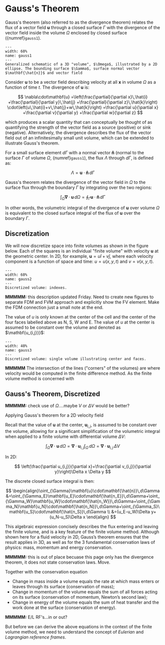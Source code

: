 # Gauss's Theorem

Gauss's theorem (also referred to as the divergence theorem) relates the flux of a vector field $\mathbf{u}$ through a closed surface $\Gamma$ with the divergence of the vector field inside the volume $\Omega$ enclosed by closed surface ({numref}`gauss1`). 

```{figure} ./figs/gauss1.png
---
width: 60%
name: gauss1
---
Generalized schematic of a 3D "volume", $\Omega$, illustrated by a 2D ellipse. The bounding surface $\Gamma$, surface normal vector $\mathbf{\hat{n}}$ and vector field 
```

Consider $\mathbf{u}$ to be a vector field describing velocity at all $\mathbf{x}$ in volume $\Omega$ as a function of time $t$. The divergence of $\mathbf{u}$ is: 

$$
\nabla\cdot\mathbf{u}
=\left(\frac{\partial}{\partial x}\,\hat{i}
+\frac{\partial}{\partial y}\,\hat{j}
+\frac{\partial}{\partial z}\,\hat{k}\right)
\cdot\left(u\,\hat{i}+v\,\hat{j}+w\,\hat{k}\right)
=\frac{\partial u}{\partial x}
+\frac{\partial v}{\partial y}
+\frac{\partial w}{\partial z}
$$

which produces a scalar quantity that can conceptually be thought of as quantifying the strength of the vector field as a source (positive) or sink (negative). Alternatively, the divergence describes the flux of the vector field out of an infinitesimally small unit volume, which can be extended to illustrate Gauss's theorem.

For a small surface element $d\Gamma$ with a normal vector $\mathbf{\hat{n}}$ (normal to the surface $\Gamma$ of volume $\Omega$, {numref}`gauss1`), the flux $\Lambda$ through $d\Gamma$, is defined as:

$$
\Lambda=\mathbf{u}\cdot\mathbf{\hat{n}}\,d\Gamma
$$

Gauss's theorem relates the divergence of the vector field in $\Omega$ to the surface flux through the boundary $\Gamma$ by integrating over the two regions:

$$
\int_{\Omega}\mathbf{\nabla}\cdot\mathbf{u}\,d\Omega
=\oint_{\Gamma}\mathbf{u}\cdot\mathbf{\hat{n}}\,d\Gamma
$$

In other words, the volumetric integral of the divergence of $\mathbf{u}$ over volume $\Omega$ is equivalent to the closed surface integral of the flux of $\mathbf{u}$ over the boundary $\Gamma$.

## Discretization

We will now discretize space into finite volumes as shown in the figure below. Each of the squares is an individual "finite volume" with velocity $\mathbf{u}$ at the geometric center. In 2D, for example, $\mathbf{u}=u\hat{i}+v\hat{j}$, where each velocity component is a function of space and time: $u=u(x,y,t)$ and $v=v(x,y,t)$.

```{figure} ./figs/gauss2.png
---
width: 60%
name: gauss2
---
Discretized volume: indexes.
```

**MMMMM:** this description updated Friday. Need to create new figures to separate FDM and FVM approach and explicitly show the FV element. Make the FDM connection just a small note at the end.

The value of $u$ is only known at the center of the cell and the center of the four faces labelled above as N, S, W and E. The value of $u$ at the center is assumed to be constant over the volume and denoted as $\mathbf{u_{i,j}}}$:

```{figure} ./figs/gauss3.png
---
width: 40%
name: gauss3
---
Discretized volume: single volume illustrating center and faces.
```


**MMMMM** The intersection of the lines ("corners" of the volumes) are where velocity would be computed in the finite difference method. As the finite volume method is concerned with 

## Gauss's Theorem, Discretized

**MMMMM:** check use of $\Omega$....maybe $V$ or $\Delta V$ would be better?

Applying Gauss's theorem for a 2D velocity field  

Recall that the value of $\mathbf{u}$ at the center, $\mathbf{u}_{i,j}$, is assumed to be constant over the volume, allowing for a significant simplification of the volumetric integral when applied to a finite volume with differential volume $\Delta V$:

$$
\int_{\Omega}\mathbf{\nabla}\cdot\mathbf{u}\,d\Omega=\mathbf{\nabla}\cdot\mathbf{u}_{i,j}\int_{\Omega}\,d\Omega=\mathbf{\nabla}\cdot\mathbf{u}_{i,j}\,\Delta V
$$

In 2D:

$$
\left(\frac{\partial u_{i,j}}{\partial x}+\frac{\partial v_{i,j}}{\partial y}\right)\Delta x \Delta y
$$



The discrete closed surface integral is then:

$$
\begin{align}\oint_{\Gamma}\mathbf{u}\cdot\mathbf{\hat{n}}\,d\Gamma &=\oint_{\Gamma_E}\mathbf{u_E}\cdot\mathbf{\hat{n_E}}\,d\Gamma+\oint_{\Gamma_W}\mathbf{u_W}\cdot\mathbf{\hat{n_W}}\,d\Gamma+\oint_{\Gamma_N}\mathbf{u_N}\cdot\mathbf{\hat{n_N}}\,d\Gamma+\oint_{\Gamma_S}\mathbf{u_S}\cdot\mathbf{\hat{n_S}}\,d\Gamma \\
&=(u_E-u_W)\Delta y+(u_N-u_S)\Delta x
\end{align}
$$

This algebraic expression concisely describes the flux entering and leaving the finite volume, and is a key feature of the finite volume method. Although shown here for a fluid velocity in 2D, Gauss’s theorem ensures that the result applies in 3D, as well as for the 3 fundamental conservation laws of physics: mass, momentum and energy conservation.

**MMMMM:** this is out of place becuase this page only has the divergence theorem, it does not state conservation laws. Move.

Together with the conservation equation

* Change in mass inside a volume equals the rate at which mass enters or leaves through its surface (conservation of mass);
* Change in momentum of the volume equals the sum of all forces acting on its surface (conservation of momentum, Newton’s second law);
* Change in energy of the volume equals the sum of heat transfer and the work done at the surface (conservation of energy).  

**MMMMM:** E/L RF's...in or out?

But before we can derive the above equations in the context of the finite volume method, we need to understand the concept of *Eulerian* and *Lagrangian reference frames*.  